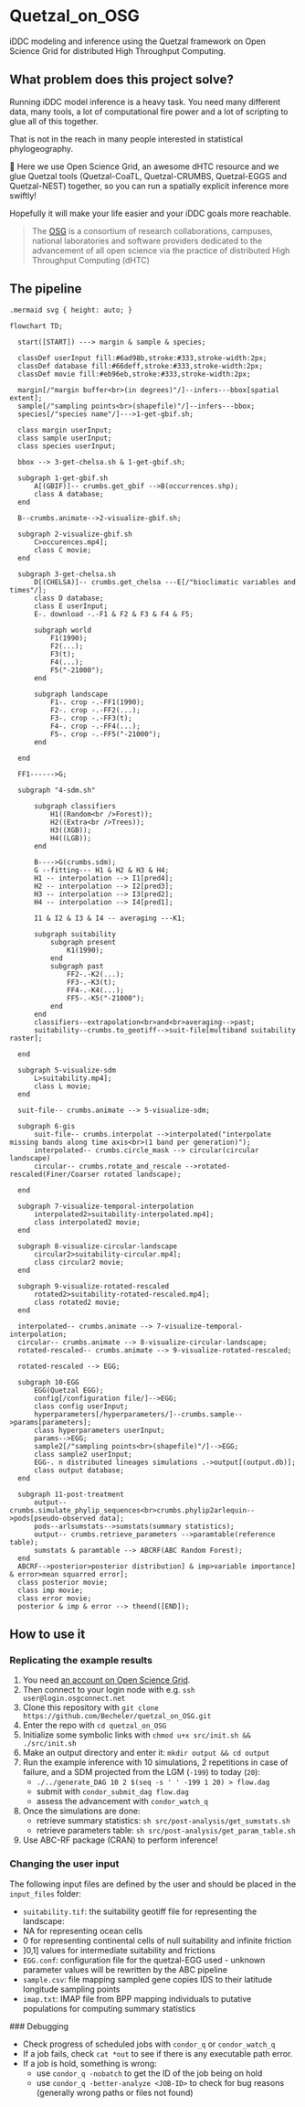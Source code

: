 # Quetzal_on_OSG

iDDC modeling and inference using the Quetzal framework on Open Science Grid
for distributed High Throughput Computing.

## What problem does this project solve?

Running iDDC model inference is a heavy task. You need many different data,
many tools, a lot of computational fire power and a lot of scripting to glue all of this together.

That is not in the reach in many people interested in statistical phylogeography.

:gift: Here we use Open Science Grid, an awesome dHTC resource and we glue Quetzal tools (Quetzal-CoaTL,
Quetzal-CRUMBS, Quetzal-EGGS and Quetzal-NEST) together, so you can run
a spatially explicit inference more swiftly!

Hopefully it will make your life easier and your iDDC goals more reachable.

>  The [OSG](https://opensciencegrid.org/) is a consortium of research collaborations, campuses, national
> laboratories and software providers dedicated to the advancement of all open
> science via the practice of distributed High Throughput Computing (dHTC)

## The pipeline

```mermaid
.mermaid svg { height: auto; }

flowchart TD;

  start([START]) ---> margin & sample & species;

  classDef userInput fill:#6ad98b,stroke:#333,stroke-width:2px;
  classDef database fill:#66deff,stroke:#333,stroke-width:2px;
  classDef movie fill:#eb96eb,stroke:#333,stroke-width:2px;

  margin[/"margin buffer<br>(in degrees)"/]--infers---bbox[spatial extent];
  sample[/"sampling points<br>(shapefile)"/]--infers---bbox;
  species[/"species name"/]--->1-get-gbif.sh;

  class margin userInput;
  class sample userInput;
  class species userInput;

  bbox --> 3-get-chelsa.sh & 1-get-gbif.sh;

  subgraph 1-get-gbif.sh
      A[(GBIF)]-- crumbs.get_gbif -->B(occurrences.shp);
      class A database;
  end

  B--crumbs.animate-->2-visualize-gbif.sh;

  subgraph 2-visualize-gbif.sh
      C>occurences.mp4];
      class C movie;
  end

  subgraph 3-get-chelsa.sh
      D[(CHELSA)]-- crumbs.get_chelsa ---E[/"bioclimatic variables and times"/];
      class D database;
      class E userInput;
      E-. download -.-F1 & F2 & F3 & F4 & F5;

      subgraph world
          F1(1990);
          F2(...);
          F3(t);
          F4(...);
          F5("-21000");
      end

      subgraph landscape
          F1-. crop -.-FF1(1990);
          F2-. crop -.-FF2(...);
          F3-. crop -.-FF3(t);
          F4-. crop -.-FF4(...);
          F5-. crop -.-FF5("-21000");
      end

  end

  FF1------>G;

  subgraph "4-sdm.sh"

      subgraph classifiers
          H1((Random<br />Forest));
          H2((Extra<br />Trees));
          H3((XGB));
          H4((LGB));
      end

      B---->G(crumbs.sdm);
      G --fitting--- H1 & H2 & H3 & H4;
      H1 -- interpolation --> I1[pred4];
      H2 -- interpolation --> I2[pred3];
      H3 -- interpolation --> I3[pred2];
      H4 -- interpolation --> I4[pred1];

      I1 & I2 & I3 & I4 -- averaging ---K1;

      subgraph suitability
          subgraph present
              K1(1990);
          end
          subgraph past
              FF2-.-K2(...);
              FF3-.-K3(t);
              FF4-.-K4(...);
              FF5-.-K5("-21000");
          end
      end
      classifiers--extrapolation<br>and<br>averaging-->past;
      suitability--crumbs.to_geotiff-->suit-file[multiband suitability raster];

  end

  subgraph 5-visualize-sdm
      L>suitability.mp4];
      class L movie;
  end

  suit-file-- crumbs.animate --> 5-visualize-sdm;

  subgraph 6-gis
      suit-file-- crumbs.interpolat -->interpolated("interpolate missing bands along time axis<br>(1 band per generation)");
      interpolated-- crumbs.circle_mask --> circular(circular landscape)
      circular-- crumbs.rotate_and_rescale -->rotated-rescaled(Finer/Coarser rotated landscape);

  end

  subgraph 7-visualize-temporal-interpolation
      interpolated2>suitability-interpolated.mp4];
      class interpolated2 movie;
  end

  subgraph 8-visualize-circular-landscape
      circular2>suitability-circular.mp4];
      class circular2 movie;
  end

  subgraph 9-visualize-rotated-rescaled
      rotated2>suitability-rotated-rescaled.mp4];
      class rotated2 movie;
  end

  interpolated-- crumbs.animate --> 7-visualize-temporal-interpolation;
  circular-- crumbs.animate --> 8-visualize-circular-landscape;
  rotated-rescaled-- crumbs.animate --> 9-visualize-rotated-rescaled;

  rotated-rescaled --> EGG;

  subgraph 10-EGG
      EGG(Quetzal EGG);
      config[/configuration file/]-->EGG;
      class config userInput;
      hyperparameters[/hyperparameters/]--crumbs.sample-->params[parameters];
      class hyperparameters userInput;
      params-->EGG;
      sample2[/"sampling points<br>(shapefile)"/]-->EGG;
      class sample2 userInput;
      EGG-. n distributed lineages simulations .->output[(output.db)];
      class output database;
  end

  subgraph 11-post-treatment
      output-- crumbs.simulate_phylip_sequences<br>crumbs.phylip2arlequin-->pods[pseudo-observed data];
      pods--arlsumstats-->sumstats(summary statistics);
      output-- crumbs.retrieve_parameters -->paramtable(reference table);
      sumstats & paramtable --> ABCRF(ABC Random Forest);
  end
  ABCRF-->posterior>posterior distribution] & imp>variable importance] & error>mean squarred error];
  class posterior movie;
  class imp movie;
  class error movie;
  posterior & imp & error --> theend([END]);
```


## How to use it

### Replicating the example results

1. You need [an account on Open Science Grid](https://opensciencegrid.org/).
2. Then connect to your login node with e.g. `ssh user@login.osgconnect.net`
3. Clone this repository with `git clone https://github.com/Becheler/quetzal_on_OSG.git`
4. Enter the repo with `cd quetzal_on_OSG`
5. Initialize some symbolic links with `chmod u+x src/init.sh && ./src/init.sh`
6. Make an output directory and enter it: `mkdir output && cd output`
7. Run the example inference with 10 simulations, 2 repetitions in case of failure, and a SDM projected from the LGM (`-199`) to today (`20`):
     - `./../generate_DAG 10 2 $(seq -s ' ' -199 1 20) > flow.dag`
     - submit with `condor_submit_dag flow.dag`
     - assess the advancement with `condor_watch_q`
8. Once the simulations are done:
   - retrieve summary statistics: `sh src/post-analysis/get_sumstats.sh`
   - retrieve parameters table: `sh src/post-analysis/get_param_table.sh`
9. Use ABC-RF package (CRAN) to perform inference!

### Changing the user input

The following input files are defined by the user and should be placed in the `input_files` folder:

- `suitability.tif`: the suitability geotiff file for representing the landscape:
 - NA for representing ocean cells
 - 0 for representing continental cells of null suitability and infinite friction
 - ]0,1] values for intermediate suitability and frictions
- `EGG.conf`: configuration file for the quetzal-EGG used - unknown parameter values will be rewritten by the ABC pipeline
- `sample.csv`: file mapping sampled gene copies IDS to their latitude longitude sampling points
- `imap.txt`: IMAP file from BPP mapping individuals to putative populations for computing summary statistics

### Debugging

* Check progress of scheduled jobs with `condor_q` or `condor_watch_q`
* If a job fails, check `cat *out` to see if there is any executable path error.
* If a job is hold, something is wrong:
    - use `condor_q -nobatch` to get the ID of the job being on hold
    - use `condor_q -better-analyze <JOB-ID>` to check for bug reasons (generally wrong paths or files not found)
